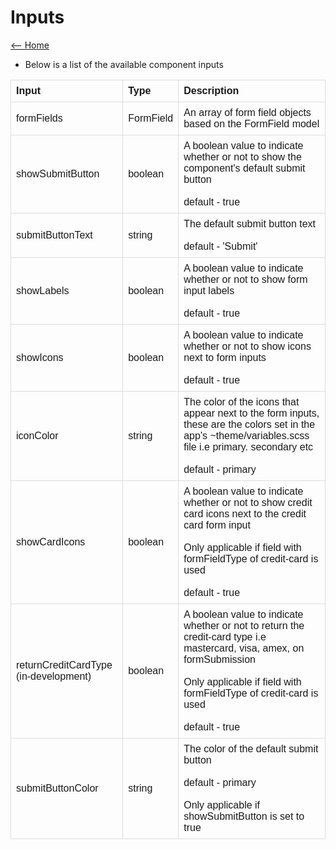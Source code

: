 # Inputs

[<-- Home](https://github.com/ronald-hove/ion-custom-form-builder)

- Below is a list of the available component inputs 

<style hidden>
table {
  font-family: arial, sans-serif;
  border-collapse: collapse;
  width: 100%;
}

td, th {
  border: 1px solid #dddddd;
  text-align: left;
  padding: 8px;
}
</style>

<table>
  <tr>
    <th>Input</th>
    <th>Type</th>
    <th>Description</th>
  </tr>
  <tr>
    <td>formFields</td>
    <td>FormField</td>
    <td>An array of form field objects based on the FormField model
    </td>
  </tr>
  <tr>
    <td>showSubmitButton</td>
    <td>boolean</td>
    <td>
      A boolean value to indicate whether or not to show the component's default submit button
      <br><br>
      default - true
    </td>
  </tr>
  <tr>
    <td>submitButtonText</td>
    <td>string</td>
    <td>
      The default submit button text
      <br><br>
      default - 'Submit'
    </td>
  </tr>
  <tr>
    <td>showLabels</td>
    <td>boolean</td>
    <td>
      A boolean value to indicate whether or not to show form input labels
      <br><br>
      default - true
    </td>
  </tr>
  <tr>
    <td>showIcons</td>
    <td>boolean</td>
    <td>
      A boolean value to indicate whether or not to show icons next to form inputs
      <br><br>
      default - true
    </td>
  </tr>
  <tr>
    <td>iconColor</td>
    <td>string</td>
    <td>
      The color of the icons that appear next to the form inputs, these are the colors set in the app's ~theme/variables.scss file i.e primary. secondary etc
      <br><br>
      default - primary
    </td>
  </tr>
  <tr>
    <td>showCardIcons</td>
    <td>boolean</td>
    <td>
      A boolean value to indicate whether or not to show credit card icons next to the credit card form input
      <br><br>
      Only applicable if field with formFieldType of  credit-card is used
      <br><br>
      default - true
    </td>
  </tr>
  <tr>
    <td>returnCreditCardType (in-development)</td>
    <td>boolean</td>
    <td>
      A boolean value to indicate whether or not to return the credit-card type i.e mastercard, visa, amex, on formSubmission
      <br><br>
      Only applicable if field with formFieldType of  credit-card is used
      <br><br>
      default - true
    </td>
  </tr>
  <tr>
    <td>submitButtonColor</td>
    <td>string</td>
    <td>
      The color of the default submit button
      <br><br>
      default - primary    
      <br><br>
      Only applicable if showSubmitButton is set to true
    </td>
  </tr>
</table>
